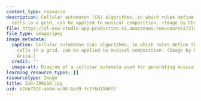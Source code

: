 ```yaml
---
content_type: resource
description: Cellular automaton (CA) algorithms, in which rules define the state of
  cells in a grid, can be applied to musical composition. (Image by Christopher Ariza.)
file: https://ol-ocw-studio-app-production.s3.amazonaws.com/courses/21m-380-music-and-technology-algorithmic-and-generative-music-spring-2010/b2bb792fab8dac466a39fc2f6d1946f7_21m-380s10.jpg
file_type: image/jpeg
image_metadata:
  caption: Cellular automaton (CA) algorithms, in which rules define the state of
    cells in a grid, can be applied to musical composition. (Image by Christopher
    Ariza.)
  credit: ''
  image-alt: Diagram of a cellular automata used for generating musical compositions.
learning_resource_types: []
resourcetype: Image
title: 21m-380s10.jpg
uid: b2bb792f-ab8d-ac46-6a39-fc2f6d1946f7
---
```

